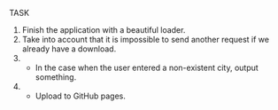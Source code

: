 TASK

1. Finish the application with a beautiful loader.
2. Take into account that it is impossible to send another request if we already have a download.
3. - In the case when the user entered a non-existent city, output something.
4. - Upload to GitHub pages.
